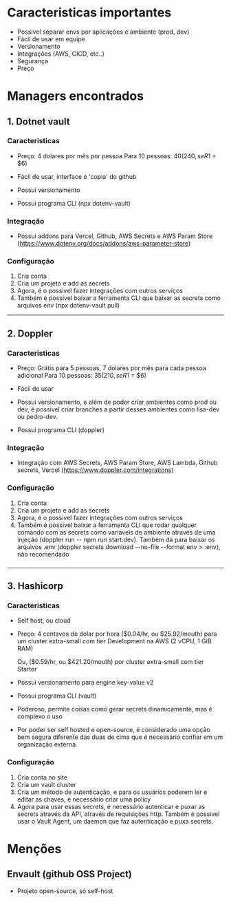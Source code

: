 # Caracteristicas importantes

- Possivel separar envs por aplicações e ambiente (prod, dev)
- Fácil de usar em equipe
- Versionamento
- Integrações (AWS, CICD, etc..)
- Segurança
- Preço

# Managers encontrados

## 1. Dotnet vault

### Caracteristicas

- Preço: 4 dolares por mês por pessoa
  Para 10 pessoas: $40 (240, se R$1 = $6)

- Fácil de usar, interface é 'copia' do github

- Possui versionamento

- Possui programa CLI (npx dotenv-vault)

### Integração

- Possui addons para Vercel, Github, AWS Secrets e AWS Param Store (https://www.dotenv.org/docs/addons/aws-parameter-store)

### Configuração

1. Cria conta
2. Cria um projeto e add as secrets
3. Agora, é o possivel fazer integrações com outros serviços
4. Também é possivel baixar a ferramenta CLI que baixar as secrets como arquivos env (npx dotenv-vault pull)

---

## 2. Doppler

### Caracteristicas

- Preço: Grátis para 5 pessoas, 7 dolares por mês para cada pessoa adicional
  Para 10 pessoas: $35 (210, se R$1 = $6)

- Fácil de usar

- Possui versionamento, e além de poder criar ambientes como prod ou dev, é possivel criar branches a partir desses ambientes como lisa-dev ou pedro-dev.

- Possui programa CLI (doppler)

### Integração

- Integração com AWS Secrets, AWS Param Store, AWS Lambda, Github secrets, Vercel (https://www.doppler.com/integrations)

### Configuração

1. Cria conta
2. Cria um projeto e add as secrets
3. Agora, é o possivel fazer integrações com outros serviços
4. Também é possivel baixar a ferramenta CLI que rodar qualquer comando com as secrets como variaveis de ambiente através de uma injeção (doppler run -- npm run start:dev). Também dá para baixar os arquivos .env (doppler secrets download --no-file --format env > .env), não recomendado

###

---

## 3. Hashicorp

### Caracteristicas

- Self host, ou cloud

- Preço: 4 centavos de dolar por hora ($0.04/hr, ou $25.92/mouth) para um cluster extra-small com tier Development na AWS (2 vCPU, 1 GiB RAM)

  Ou, ($0.59/hr, ou $421.20/mouth) por cluster extra-small com tier Starter

- Possui versionamento para engine key-value v2

- Possui programa CLI (vault)

- Poderoso, permite coisas como gerar secrets dinamicamente, mas é complexo o uso

- Por poder ser self hosted e open-source, é considerado uma opção bem segura diferente das duas de cima que é necessário confiar em um organização externa.

### Configuração

1. Cria conta no site
2. Cria um vault cluster
3. Cria um método de autenticação, e para os usuários poderem ler e editar as chaves, é necessário criar uma policy
4. Agora para usar essas secrets, é necessário autenticar e puxar as secrets através da API, através de requisições http. Também é possivel usar o Vault Agent, um daemon que faz autenticação e puxa secrets.

# Menções

## Envault (github OSS Project)

- Projeto open-source, só self-host
